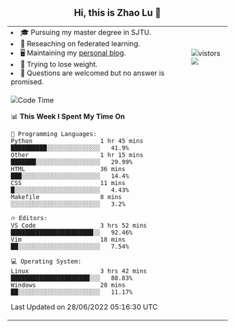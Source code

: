 <h2 align="center"> Hi, this is Zhao Lu 👋</h2>

<table style="overflow:hidden;">
    <tr> 
        <td>
            <li>🎓 Pursuing my master degree in SJTU.</li>
            <li>🌱 Reseaching on federated learning.</li>
            <li>🖥️ Maintaining my <a href="https://ifarewell.xyz">personal blog</a>.</li>
            <li>💪 Trying to lose weight.</li>
            <li>💬 Questions are welcomed but no answer is promised.</li> 
        </td>
        <td>
            <img src="https://visitor-badge.glitch.me/badge?page_id=ifarewell" alt="vistors" />
        <br>
          <img src="https://github-readme-stats.vercel.app/api?username=ifarewell&theme=graywhite&hide=prs,contribs&show_icons=true&hide_border=true&icon_color=CE1D2D&text_color=718096&bg_color=ffffff&hide_title=true" />
        </td>
    </tr>
    <tr>
        <td colspan="2">
            
<!--START_SECTION:waka-->
![Code Time](http://img.shields.io/badge/Code%20Time-212%20hrs%2024%20mins-blue)

📊 **This Week I Spent My Time On** 

```text
💬 Programming Languages: 
Python                   1 hr 45 mins        ██████████░░░░░░░░░░░░░░░   41.9% 
Other                    1 hr 15 mins        ███████░░░░░░░░░░░░░░░░░░   29.99% 
HTML                     36 mins             ███░░░░░░░░░░░░░░░░░░░░░░   14.4% 
CSS                      11 mins             █░░░░░░░░░░░░░░░░░░░░░░░░   4.43% 
Makefile                 8 mins              ░░░░░░░░░░░░░░░░░░░░░░░░░   3.2%

🔥 Editors: 
VS Code                  3 hrs 52 mins       ███████████████████████░░   92.46% 
Vim                      18 mins             ██░░░░░░░░░░░░░░░░░░░░░░░   7.54%

💻 Operating System: 
Linux                    3 hrs 42 mins       ██████████████████████░░░   88.83% 
Windows                  28 mins             ██░░░░░░░░░░░░░░░░░░░░░░░   11.17%

```


 Last Updated on 28/06/2022 05:16:30 UTC
<!--END_SECTION:waka-->
            
</td></tr>
</table>

